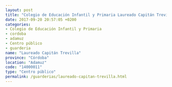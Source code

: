 ```yaml
---
layout: post
title: "Colegio de Educación Infantil y Primaria Laureado Capitán Trevilla"
date: 2017-09-20 20:57:05 +0200
categories:
- Colegio de Educación Infantil y Primaria
- cordoba
- adamuz
- Centro público
- guarderia
name: "Laureado Capitán Trevilla"
province: "Córdoba"
location: "Adamuz"
code: "14000011"
type: "Centro público"
permalink: /guarderias/laureado-capitan-trevilla.html
---
```

